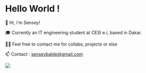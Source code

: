 # Hello World !
<div>
  <p>👋 Hi, i'm Sensey!</p>
  <p>🎓 Currently an IT engineering student at CESI e.i, based in Dakar.</p>
  <p>👨‍💻 Feel free to contact me for collabs, projects or else</p>
  <p>📫 Contact : <a href="mailto:senseybalde@gmail.com"> senseybalde@gmail.com </a> </p>
</div>

<picture>
  <source
    srcset="https://github-readme-stats.vercel.app/api?username=sorooty&show_icons=true&theme=dark"
    media="(prefers-color-scheme: dark)"
  />
  <source
    srcset="https://github-readme-stats.vercel.app/api?username=sorooty&show_icons=true"
    media="(prefers-color-scheme: light), (prefers-color-scheme: no-preference)"
  />
  <img src="https://github-readme-stats.vercel.app/api?username=sorootya&show_icons=true" />
</picture>
